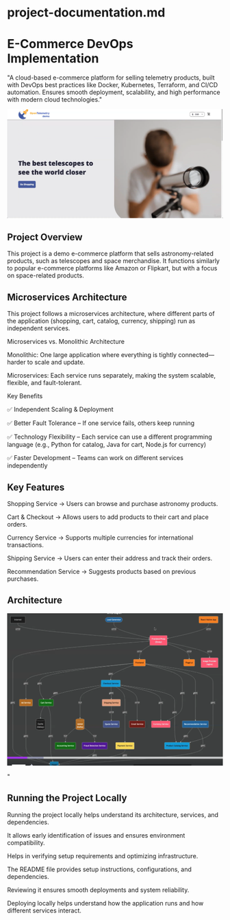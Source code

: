 # project-documentation.md

# E-Commerce DevOps Implementation

"A cloud-based e-commerce platform for selling telemetry products, built with DevOps best practices like Docker, Kubernetes, Terraform, and CI/CD automation. Ensures smooth deployment, scalability, and high performance with modern cloud technologies."






![App Screenshot](https://github.com/gautam2507/project-documentation.md/blob/main/Screenshot%202025-03-08%20141852.png?raw=true)



## Project Overview

This project is a demo e-commerce platform that sells astronomy-related products, such as telescopes and space merchandise. It functions similarly to popular e-commerce platforms like Amazon or Flipkart, but with a focus on space-related products.


## Microservices Architecture

This project follows a microservices architecture, where different parts of the application (shopping, cart, catalog, currency, shipping) run as independent services.

Microservices vs. Monolithic Architecture

Monolithic: One large application where everything is tightly connected—harder to scale and update.

Microservices: Each service runs separately, making the system scalable, flexible, and fault-tolerant.

Key Benefits

✅ Independent Scaling & Deployment

✅ Better Fault Tolerance – If one service fails, others keep running

✅ Technology Flexibility – Each service can use a different programming language (e.g., Python for catalog, Java for cart, Node.js for currency)

✅ Faster Development – Teams can work on different services independently


## Key Features

Shopping Service → Users can browse and purchase astronomy products.

Cart & Checkout → Allows users to add products to their cart and place orders.

Currency Service → Supports multiple currencies for international transactions.

Shipping Service → Users can enter their address and track their orders.

Recommendation Service → Suggests products based on previous purchases.
## Architecture

![Project Architecture](https://github.com/gautam2507/project-documentation.md/blob/main/Screenshot%202025-03-08%20145018.png?raw=true)






"

## Running the Project Locally

Running the project locally helps understand its architecture, services, and dependencies.

It allows early identification of issues and ensures environment compatibility.

Helps in verifying setup requirements and optimizing infrastructure.

The README file provides setup instructions, configurations, and dependencies.

Reviewing it ensures smooth deployments and system reliability.

Deploying locally helps understand how the application runs and how different services interact.
